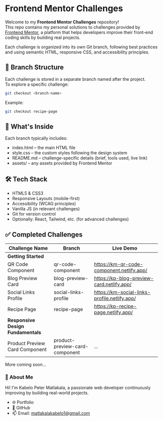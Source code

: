 # Frontend Mentor Challenges

Welcome to my **Frontend Mentor Challenges** repository!  
This repo contains my personal solutions to challenges provided by [Frontend Mentor](https://www.frontendmentor.io/), a platform that helps developers improve their front-end coding skills by building real projects.

Each challenge is organized into its own Git branch, following best practices and using semantic HTML, responsive CSS, and accessibility principles.

## 🔀 Branch Structure

Each challenge is stored in a separate branch named after the project.  
To explore a specific challenge:

```bash
git checkout <branch-name>
```

Example:

```bash
git checkout recipe-page
```

## 📁 What's Inside
Each branch typically includes:
- index.html – the main HTML file
- style.css – the custom styles following the design system
- README.md – challenge-specific details (brief, tools used, live link)
- assets/ – any assets provided by Frontend Mentor


## 🛠️ Tech Stack
- HTML5 & CSS3
- Responsive Layouts (mobile-first)
- Accessibility (WCAG principles)
- Vanilla JS (in relevant challenges)
- Git for version control
- Optionally: React, Tailwind, etc. (for advanced challenges)

## ✅ Completed Challenges

|   Challenge Name	|   Branch	|   Live Demo |
|---|---|---|
| **Getting Started** | 
| QR Code Component | qr-code-component |	https://km-qr-code-component.netlify.app/ |
| Blog Preview Card | blog-preview-card |	https://kp-blog-preview-card.netlify.app/ |
| Social Links Profile | social-links-profile |	https://km-social-links-profile.netlify.app/ |
| Recipe Page | recipe-page |	https://kp-recipe-page.netlify.app/ |
| **Responsive Design Fundamentals** |
| Product Preview Card Component | product-preview-card-component |	... |

More coming soon...

### 📌 About Me
Hi! I'm Kabelo Peter Matlakala, a passionate web developer continuously improving by building real-world projects.

 - 🌐 Portfolio
 - 🐙 GitHub
 - 📫 Email: matlakalakabelo1@gmail.com
